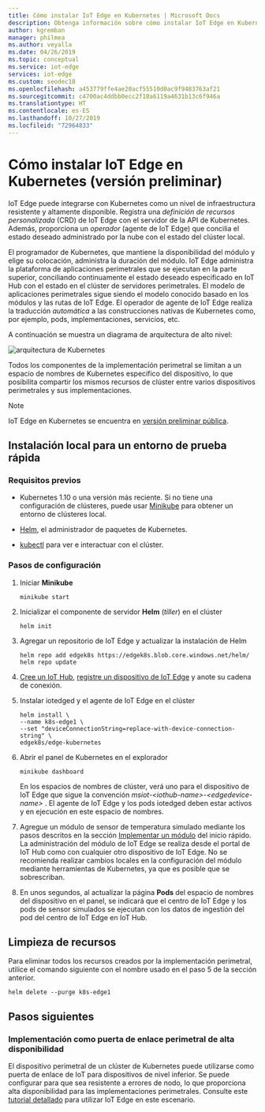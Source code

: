 ```yaml
---
title: Cómo instalar IoT Edge en Kubernetes | Microsoft Docs
description: Obtenga información sobre cómo instalar IoT Edge en Kubernetes mediante un entorno de clústeres de desarrollo local
author: kgremban
manager: philmea
ms.author: veyalla
ms.date: 04/26/2019
ms.topic: conceptual
ms.service: iot-edge
services: iot-edge
ms.custom: seodec18
ms.openlocfilehash: a453779ffe4ae20acf55510d0ac9f9483763af21
ms.sourcegitcommit: c4700ac4ddbb0ecc2f10a6119a4631b13c6f946a
ms.translationtype: HT
ms.contentlocale: es-ES
ms.lasthandoff: 10/27/2019
ms.locfileid: "72964833"
---
```

# <a name="how-to-install-iot-edge-on-kubernetes-preview"></a>Cómo instalar IoT Edge en Kubernetes (versión preliminar)

IoT Edge puede integrarse con Kubernetes como un nivel de infraestructura resistente y altamente disponible. Registra una *definición de recursos personalizada* (CRD) de IoT Edge con el servidor de la API de Kubernetes. Además, proporciona un *operador* (agente de IoT Edge) que concilia el estado deseado administrado por la nube con el estado del clúster local. 

El programador de Kubernetes, que mantiene la disponibilidad del módulo y elige su colocación, administra la duración del módulo. IoT Edge administra la plataforma de aplicaciones perimetrales que se ejecutan en la parte superior, conciliando continuamente el estado deseado especificado en IoT Hub con el estado en el clúster de servidores perimetrales. El modelo de aplicaciones perimetrales sigue siendo el modelo conocido basado en los módulos y las rutas de IoT Edge. El operador de agente de IoT Edge realiza la traducción *automática* a las construcciones nativas de Kubernetes como, por ejemplo, pods, implementaciones, servicios, etc.

A continuación se muestra un diagrama de arquitectura de alto nivel:

![arquitectura de Kubernetes](./media/how-to-install-iot-edge-kubernetes/k8s-arch.png)

Todos los componentes de la implementación perimetral se limitan a un espacio de nombres de Kubernetes específico del dispositivo, lo que posibilita compartir los mismos recursos de clúster entre varios dispositivos perimetrales y sus implementaciones.

>[!NOTE]
>IoT Edge en Kubernetes se encuentra en [versión preliminar pública](https://azure.microsoft.com/support/legal/preview-supplemental-terms/).

## <a name="install-locally-for-a-quick-test-environment"></a>Instalación local para un entorno de prueba rápida

### <a name="prerequisites"></a>Requisitos previos

* Kubernetes 1.10 o una versión más reciente. Si no tiene una configuración de clústeres, puede usar [Minikube](https://kubernetes.io/docs/setup/minikube/) para obtener un entorno de clústeres local. 

* [Helm](https://helm.sh/docs/using_helm/#quickstart-guide), el administrador de paquetes de Kubernetes.

* [kubectl](https://kubernetes.io/docs/tasks/tools/install-kubectl/) para ver e interactuar con el clúster.

### <a name="setup-steps"></a>Pasos de configuración

1. Iniciar **Minikube**

    ``` shell
    minikube start
    ```

1. Inicializar el componente de servidor **Helm** (*tiller*) en el clúster

    ``` shell
    helm init
    ```

1. Agregar un repositorio de IoT Edge y actualizar la instalación de Helm

    ``` shell
    helm repo add edgek8s https://edgek8s.blob.core.windows.net/helm/
    helm repo update
    ```

1. [Cree un IoT Hub](../iot-hub/iot-hub-create-through-portal.md), [registre un dispositivo de IoT Edge](how-to-register-device.md) y anote su cadena de conexión.

1. Instalar iotedged y el agente de IoT Edge en el clúster

    ```shell
    helm install \
    --name k8s-edge1 \
    --set "deviceConnectionString=replace-with-device-connection-string" \
    edgek8s/edge-kubernetes
    ```
1. Abrir el panel de Kubernetes en el explorador

    ```shell
    minikube dashboard
    ```

    En los espacios de nombres de clúster, verá uno para el dispositivo de IoT Edge que sigue la convención *msiot-\<iothub-name>-\<edgedevice-name>* . El agente de IoT Edge y los pods iotedged deben estar activos y en ejecución en este espacio de nombres.

1. Agregue un módulo de sensor de temperatura simulado mediante los pasos descritos en la sección [Implementar un módulo](quickstart-linux.md#deploy-a-module) del inicio rápido. La administración del módulo de IoT Edge se realiza desde el portal de IoT Hub como con cualquier otro dispositivo de IoT Edge. No se recomienda realizar cambios locales en la configuración del módulo mediante herramientas de Kubernetes, ya que es posible que se sobrescriban.

1. En unos segundos, al actualizar la página **Pods** del espacio de nombres del dispositivo en el panel, se indicará que el centro de IoT Edge y los pods de sensor simulados se ejecutan con los datos de ingestión del pod del centro de IoT Edge en IoT Hub.

## <a name="clean-up-resources"></a>Limpieza de recursos

Para eliminar todos los recursos creados por la implementación perimetral, utilice el comando siguiente con el nombre usado en el paso 5 de la sección anterior.

``` shell
helm delete --purge k8s-edge1
```

## <a name="next-steps"></a>Pasos siguientes

### <a name="deploy-as-a-highly-available-edge-gateway"></a>Implementación como puerta de enlace perimetral de alta disponibilidad 

El dispositivo perimetral de un clúster de Kubernetes puede utilizarse como puerta de enlace de IoT para dispositivos de nivel inferior. Se puede configurar para que sea resistente a errores de nodo, lo que proporciona alta disponibilidad para las implementaciones perimetrales. Consulte este [tutorial detallado](https://github.com/Azure-Samples/iotedge-gateway-on-kubernetes) para utilizar IoT Edge en este escenario.
